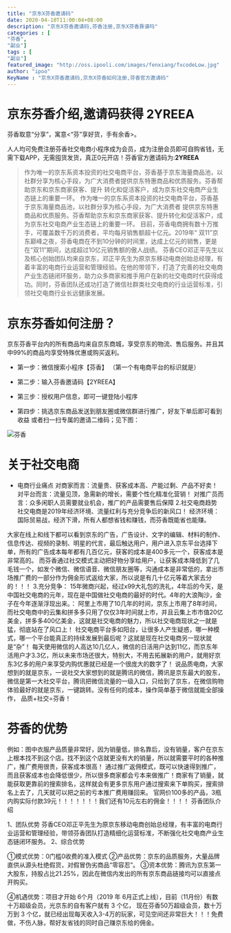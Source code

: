 ```yaml
---
title: "京东X芬香邀请码"
date: 2020-04-10T11:00:04+08:00
description: "京东X芬香邀请码,芬香注册,京东X芬香靠谱吗"
categories : [
"芬香",
"副业"]
tags : [
"副业"]
featured_image: "http://oss.ipooli.com/images/fenxiang/fxcodeLow.jpg"
author: "ipoo"
KeyName : "京东X芬香邀请码,京东X芬香如何注册,芬香官方邀请码"
---
```




# 京东芬香介绍,邀请码获得  **2YREEA**


   芬香取意“分享”，寓意<“芬”享好货，手有余香>。

   人人均可免费注册芬香社交电商小程序成为会员，成为注册会员即可自购省钱，无需下载APP，无需囤货发货，真正0元开店！芬香官方邀请码为:**2YREEA**
> 作为唯一的京东系资本投资的社交电商平台，芬香基于京东海量商品池，以社群分享为核心手段，为广大消费者提供京东特惠商品和优质服务。芬香帮助京东和京东商家获客、提升	转化和促活客户，成为京东社交电商产业生态链上的重要一环。  作为唯一的京东系资本投资的社交电商平台，芬香基于京东海量商品池，以社群分享为核心手段，为广大消费者	提供京东特惠商品和优质服务。芬香帮助京东和京东商家获客、提升转化和促活客户，成为京东社交电商产业生态链上的重要一环。
   目前，芬香电商拥有数十万推手，可覆盖数千万的消费者，平均每月销售额超十亿元。2019年“ 双11”京东巅峰之夜，芬香电商在不到10分钟的时间里，达成上亿元的销售，更是在“双11”期间，达成超过10亿元销售额的傲人战绩。
   芬香CEO邓正平先生以及核心创始团队均来自京东，邓正平先生为原京东移动电商创始总经理，有着丰富的电商行业运营和管理经验。在他的带领下，打造了完善的社交电商产业生态链闭环服务，助力众多商家和推手用户在新的社交电商时代获得成功。同时，芬香团队还成功打造了微信社群类社交电商的行业运营标准，引领社交电商行业长远健康发展。	
   
    
# 京东芬香如何注册？ 
 京东芬香平台内的所有商品均来自京东商城，享受京东的物流、售后服务。并且其中99%的商品均享受特殊优惠或购买返利。 

- 第一步：微信搜索小程序【芬香】 （第一个有电商平台的标识就是）

- 第二步：输入芬香邀请码【2YREEA】

- 第三步：授权用户信息，即可一键登陆小程序

- 第四步：挑选京东商品发送到朋友圈或微信群进行推广，好友下单后即可看到收益 或者扫一扫专属的邀请二维码；见下图：

![芬香](http://oss.ipooli.com/images/fenxiang/fxcodeHigh.png "芬香")

                
# 关于社交电商
- 电商行业痛点 对商家而言：流量贵、获客成本高、产能过剩、产品不好卖！  对平台而言：流量见顶，急需新的增长，需要个性化精准化营销！  对推广员而言：众多闲职人员需要就业机会，推广的产品需要售后保障 2.社交电商趋势 社交电商是2019年经济环境、流量红利与充分竞争后的新风口！  经济环境：国际贸易战，经济下滑，所有人都想省钱和赚钱，而芬香既能省也能赚。
 
 大家在线上和线下都可以看到京东的广告，广告设计、文字的编辑、材料的制作、信息传达、视频的录制、明星的代言，最后触达用户，用户进入京东平台选择下单，所有的广告成本每年都有几百亿元，获客的成本是400多元一个，获客成本是非常高的。 而芬香通过社交模式主动把好物分享给用户，让获客成本降低到了几毛钱一个，如发个微信、微信语音、微信朋友圈等，沟通成本是非常低的，拿出市场推广费的一部分作为佣金形式返给大家，所以说是有几十亿元等着大家去分的！！！ 
 3.充分竞争：  15年微商兴起，经过x99大礼包的洗礼，4年后的今天，是中国社交电商的元年，现在是中国做社交电商的最好的时代。4年的大浪陶沙，金子在今年逐渐浮现出来。： 阿里上市用了10几年的时间，京东上市用了8年时间，而社交电商中的云集和拼多多只用了仅仅3年时间就上市，并且云集上市市值20亿美金，拼多多400亿美金，这就是社交电商的魅力，所以社交电商现状之一就是猛，彻底站在了风口上！ 社交电商平台多如阳台，让很多人产生疑惑，哪一种模式，哪一个平台能真正的持续发展到最后呢？这就是现在社交电商另一现状就是“杂”！ 每天使用微信的人高达10几亿人，微信的日活用户达到11亿，而京东年活用户才3.3亿，所以未来市场还很大，特别大，不用去拓展新的用户，就用好京东3亿多的用户来享受内购优惠就已经是一个很庞大的数字了！ 
 说品质电商，大家想到的就是京东，一说社交大家想到的就是腾讯的微信，腾讯是京东最大的股东，微信是第一大社交平台，腾讯把微信流量的一级入口，只给到了京东，在微信购物体验最好的就是京东，一键跳转。没有任何的成本，操作简单基于微信就能全部操作， 品质+社交=芬香！ 
 
 
 
# 芬香的优势  
 例如：图中衣服产品质量非常好，因为销量低，排名靠后，没有销量，客户在京东上根本找不到这个店。找不到这个店就更没有大的销量，所以就需要平时的各种推广，推广费用很贵，获客成本很高！ 
 通过推广返佣模式，既可以快速得到推广，而且获客成本也会降低很少，所以很多商家都会亏本来做推广！商家有了销量，就能获取更靠前的搜索排名，这样就会有更多京东用户通过搜索来下单购买，搜索排名上去了，几天就可以把之前的亏本推广费用赚回来。 
 官网价100多的产品，3瓶内购实际付款39元！！！！！！！我们还有10元左右的佣金！！！！
芬香团队介绍


 1、团队优势 芬香CEO邓正平先生为原京东移动电商创始总经理，有丰富的电商行业运营和管理经验，带领芬香团队打造精细化运营标准，不断强化社交电商产业生态链闭环服务。 
 2、综合优势 

 ①模式优势：0门槛0收费的准入模式
②产品优势：京东的品质服务，大量品牌直供从源头杜绝假货，对假冒伪劣商品“零容忍”。
③资本优势：腾讯为京东第一大股东，持股占比21.25%，因此在微信内发出的所有京东商品链接均可以直接点开购买。 
 
④机遇优势：项目才开始 6个月（2019 年 6月正式上线），目前（11月份）有数十万超级会员，光京东的自有客户就有 3 个亿， 现在芬香50万超级会员，数十万万到 3 个亿，就已经出现每天收入3-4万的玩家，可见空间还非常巨大！！！免费做，不伤人脉，帮好友省钱的同时自己赚京东给的佣金。

<script src="https://my.openwrite.cn/js/readmore.js" type="text/javascript"></script>
<script>
    const btw = new BTWPlugin();
    btw.init({
        id: 'container',
        blogId: '21660-1587706125113-590',
        name: 'Ipoo',
        qrcode: 'http://oss.ipooli.com/images/%E5%85%AC%E4%BC%97%E5%8F%B7code.jpg',
        keyword: 'ipoo',
    });
</script>
